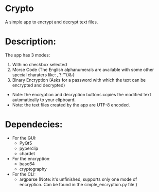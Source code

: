 # Crypto

A simple app to encrypt and decrypt text files.

# Description:
The app has 3 modes:
1. With no checkbox selected
2. Morse Code (The English alphanumerals are available with some other special charaters like: ,.?!'"()&:)
3. Binary Encryption (Asks for a password with which the text can be encrypted and decrypted)

* Note: the encryption and decryption buttons copies the modified text automatically to your clipboard.
* Note: the text files created by the app are UTF-8 encoded.

# Dependecies:
  * For the GUI:
    * PyQt5
    * pyperclip
    * chardet
  * For the encryption:
    * base64
    * cryptography
  * For the CLI:
    * argparse (Note: it's unfinished, supports only one mode of encryption. Can be found in the simple_encryption.py file.)
